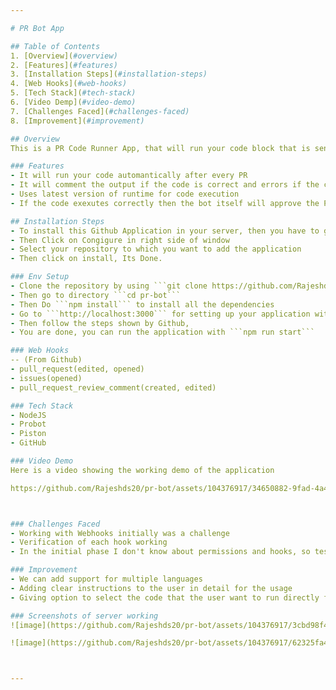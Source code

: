 ```yaml
---

# PR Bot App

## Table of Contents
1. [Overview](#overview)
2. [Features](#features)
3. [Installation Steps](#installation-steps)
4. [Web Hooks](#web-hooks)
5. [Tech Stack](#tech-stack)
6. [Video Demp](#video-demo)
7. [Challenges Faced](#challenges-faced)
8. [Improvement](#improvement)

## Overview
This is a PR Code Runner App, that will run your code block that is sent in the PR Comment, and if it has '/execute' command in it, it will extract the code from the comment. Then the bot will itself run the code through PISTON API, later it will put the output/result as comment as a reply in the same PR.

### Features
- It will run your code automantically after every PR
- It will comment the output if the code is correct and errors if the code is wrong, which helps us to find the mistakes easily
- Uses latest version of runtime for code execution
- If the code exexutes correctly then the bot itself will approve the PR, and we can simply review and merge the PR.

## Installation Steps
- To install this Github Application in your server, then you have to go to https://github.com/apps/pr-coderun-bot
- Then Click on Congigure in right side of window
- Select your repository to which you want to add the application
- Then click on install, Its Done.

### Env Setup
- Clone the repository by using ```git clone https://github.com/Rajeshds20/pr-bot```
- Then go to directory ```cd pr-bot```
- Then Do ```npm install``` to install all the dependencies
- Go to ```http://localhost:3000``` for setting up your application with github.
- Then follow the steps shown by Github,
- You are done, you can run the application with ```npm run start```

### Web Hooks
-- (From Github)
- pull_request(edited, opened)
- issues(opened)
- pull_request_review_comment(created, edited)

### Tech Stack
- NodeJS
- Probot
- Piston
- GitHub

### Video Demo
Here is a video showing the working demo of the application 

https://github.com/Rajeshds20/pr-bot/assets/104376917/34650882-9fad-4a4d-908b-6e53819a8f93



### Challenges Faced
- Working with Webhooks initially was a challenge
- Verification of each hook working
- In the initial phase I don't know about permissions and hooks, so testing is one of the challenge

### Improvement
- We can add support for multiple languages
- Adding clear instructions to the user in detail for the usage
- Giving option to select the code that the user want to run directly from the PR

### Screenshots of server working
![image](https://github.com/Rajeshds20/pr-bot/assets/104376917/3cbd98f4-62d7-47a1-a4f1-480d25169e7f)

![image](https://github.com/Rajeshds20/pr-bot/assets/104376917/62325fa4-2aaf-46fb-b5a3-9aa71f39c0ac)



---
```


